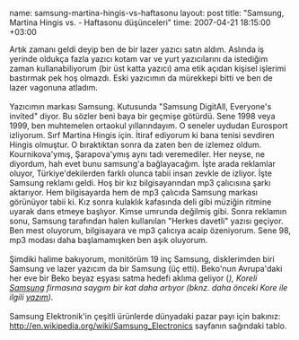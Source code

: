name: samsung-martina-hingis-vs-haftasonu
layout: post
title: "Samsung, Martina Hingis vs. - Haftasonu düşünceleri"
time: 2007-04-21 18:15:00 +03:00

Artık zamanı geldi deyip ben de bir lazer yazıcı satın aldım. Aslında iş yerinde oldukça fazla yazıcı kotam var ve yurt yazıcılarını da istediğim zaman kullanabiliyorum (bir üst katta yazıcı) ama etik açıdan kişisel işlerimi bastırmak pek hoş olmazdı. Eski yazıcımın da mürekkepi bitti ve ben de lazer vagonuna atladım. <br /><br />Yazıcımın markası Samsung. Kutusunda "Samsung DigitAll, Everyone's invited" diyor. Bu sözler beni baya bir geçmişe götürdü. Sene 1998 veya 1999, ben muhtemelen ortaokul yıllarındayım. O seneler uydudan Eurosport izliyorum. Sırf Martina Hingis için. İtiraf ediyorum ki bana tenisi sevdiren Hingis olmuştur. O bıraktıktan sonra da zaten ben de izlemez oldum. Kournikova'ymış, Şarapova'ymış aynı tadı veremediler. Her neyse, ne diyordum, hah evet bunu samsung'a bağlayacağım. İşte arada reklamlar oluyor, Türkiye'dekilerden farklı olunca tabii insan zevkle de izliyor. İşte Samsung reklamı geldi. Hoş bir kız bilgisayarından mp3 çalıcısına şarkı aktarıyor. Hem bilgisayarda hem de mp3 çalıcıda Samsung markası görünüyor tabii ki. Kız sonra kulaklık kafasında deli gibi müziğin ritmine uyarak dans etmeye başlıyor. Kimse umrunda değilmiş gibi. Sonra reklamın sonu, Samsung tarafından halen kullanılan "Herkes davetli" yazısı geçiyor. Ben mest oluyorum, bilgisayara ve mp3 çalıcıya acaip özeniyorum. Sene 98, mp3 modası daha başlamamışken ben aşık oluyorum.<br /><br />Şimdiki halime bakıyorum, monitörüm 19 inç Samsung, disklerimden biri Samsung ve lazer yazıcım da bir Samsung (üç etti). Beko'nun Avrupa'daki her eve bir Beko beyaz eşyası satma hedefi aklıma geliyor (*), Koreli <a href="http://en.wikipedia.org/wiki/Samsung">Samsung</a> firmasına saygım bir kat daha artıyor (bknz. daha önceki Kore ile ilgili <a href="http://tayfunsen.blogspot.com/2007/03/trkiyenin-geri-kalml.html">yazım</a>).<br /><br />* Samsung Elektronik'in çeşitli ürünlerde dünyadaki pazar payı için bakınız: <a href="http://en.wikipedia.org/wiki/Samsung_Electronics">http://en.wikipedia.org/wiki/Samsung_Electronics</a> sayfanın sağındaki tablo.

